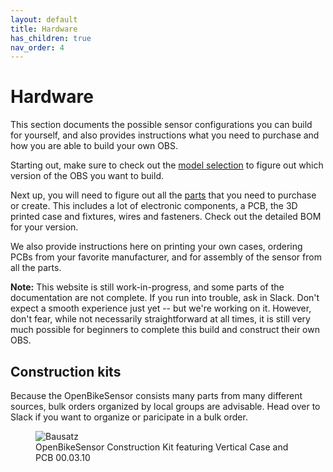 ```yaml
---
layout: default
title: Hardware
has_children: true
nav_order: 4
---
```


# Hardware 

This section documents the possible sensor configurations you can build for
yourself, and also provides instructions what you need to purchase and how you
are able to build your own OBS.

Starting out, make sure to check out the [model selection](models) to figure
out which version of the OBS you want to build.

Next up, you will need to figure out all the [parts](parts) that you need to
purchase or create. This includes a lot of electronic components, a PCB, the 3D
printed case and fixtures, wires and fasteners. Check out the detailed BOM for
your version.

We also provide instructions here on printing your own cases, ordering PCBs
from your favorite manufacturer, and for assembly of the sensor from all the
parts.

**Note:** This website is still work-in-progress, and some parts of the
documentation are not complete. If you run into trouble, ask in Slack. Don't
expect a smooth experience just yet -- but we're working on it. However, don't
fear, while not necessarily straightforward at all times, it is still very much
possible for beginners to complete this build and construct their own OBS. 

## Construction kits

Because the OpenBikeSensor consists many parts from many different sources,
bulk orders organized by local groups are advisable. Head over to Slack if you
want to organize or paricipate in a bulk order.

<figure>
  <img src="{{ '/assets/images/construction-kit-00.03.10.jpg' | relative_url }}" alt="Bausatz" class="inline"/>
  <figcaption>OpenBikeSensor Construction Kit featuring Vertical Case and PCB 00.03.10</figcaption>
</figure>


